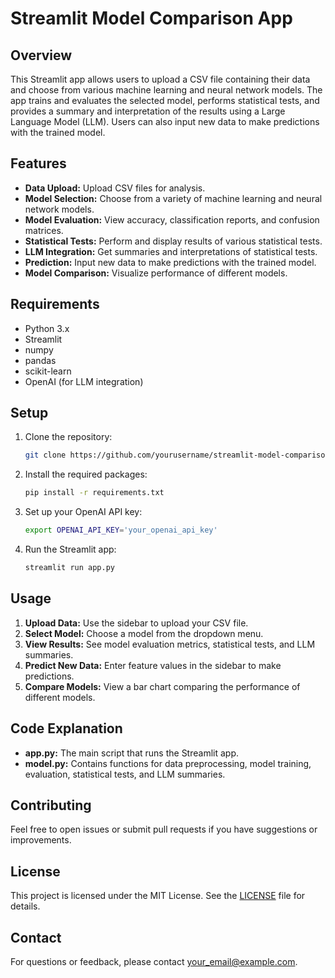 # Streamlit Model Comparison App

## Overview

This Streamlit app allows users to upload a CSV file containing their data and choose from various machine learning and neural network models. The app trains and evaluates the selected model, performs statistical tests, and provides a summary and interpretation of the results using a Large Language Model (LLM). Users can also input new data to make predictions with the trained model.

## Features

- **Data Upload:** Upload CSV files for analysis.
- **Model Selection:** Choose from a variety of machine learning and neural network models.
- **Model Evaluation:** View accuracy, classification reports, and confusion matrices.
- **Statistical Tests:** Perform and display results of various statistical tests.
- **LLM Integration:** Get summaries and interpretations of statistical tests.
- **Prediction:** Input new data to make predictions with the trained model.
- **Model Comparison:** Visualize performance of different models.

## Requirements

- Python 3.x
- Streamlit
- numpy
- pandas
- scikit-learn
- OpenAI (for LLM integration)

## Setup

1. Clone the repository:
    ```bash
    git clone https://github.com/yourusername/streamlit-model-comparison.git
    ```

2. Install the required packages:
    ```bash
    pip install -r requirements.txt
    ```

3. Set up your OpenAI API key:
    ```bash
    export OPENAI_API_KEY='your_openai_api_key'
    ```

4. Run the Streamlit app:
    ```bash
    streamlit run app.py
    ```

## Usage

1. **Upload Data:** Use the sidebar to upload your CSV file.
2. **Select Model:** Choose a model from the dropdown menu.
3. **View Results:** See model evaluation metrics, statistical tests, and LLM summaries.
4. **Predict New Data:** Enter feature values in the sidebar to make predictions.
5. **Compare Models:** View a bar chart comparing the performance of different models.

## Code Explanation

- **app.py:** The main script that runs the Streamlit app.
- **model.py:** Contains functions for data preprocessing, model training, evaluation, statistical tests, and LLM summaries.

## Contributing

Feel free to open issues or submit pull requests if you have suggestions or improvements.

## License

This project is licensed under the MIT License. See the [LICENSE](LICENSE) file for details.

## Contact

For questions or feedback, please contact [your_email@example.com](mailto:your_email@example.com).

